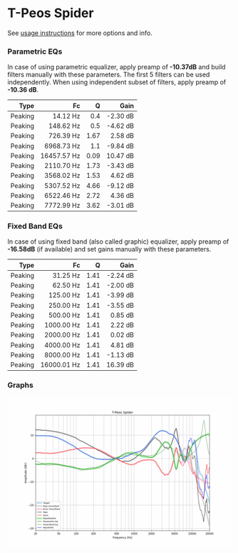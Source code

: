 # T-Peos Spider
See [usage instructions](https://github.com/jaakkopasanen/AutoEq#usage) for more options and info.

### Parametric EQs
In case of using parametric equalizer, apply preamp of **-10.37dB** and build filters manually
with these parameters. The first 5 filters can be used independently.
When using independent subset of filters, apply preamp of **-10.36 dB**.

| Type    | Fc          |    Q | Gain     |
|--------:|------------:|-----:|---------:|
| Peaking | 14.12 Hz    | 0.4  | -2.30 dB |
| Peaking | 148.62 Hz   | 0.5  | -4.62 dB |
| Peaking | 726.39 Hz   | 1.67 | 2.58 dB  |
| Peaking | 6968.73 Hz  | 1.1  | -9.84 dB |
| Peaking | 16457.57 Hz | 0.09 | 10.47 dB |
| Peaking | 2110.70 Hz  | 1.73 | -3.43 dB |
| Peaking | 3568.02 Hz  | 1.53 | 4.62 dB  |
| Peaking | 5307.52 Hz  | 4.66 | -9.12 dB |
| Peaking | 6522.46 Hz  | 2.72 | 4.36 dB  |
| Peaking | 7772.99 Hz  | 3.62 | -3.01 dB |

### Fixed Band EQs
In case of using fixed band (also called graphic) equalizer, apply preamp of **-16.58dB**
(if available) and set gains manually with these parameters.

| Type    | Fc          |    Q | Gain     |
|--------:|------------:|-----:|---------:|
| Peaking | 31.25 Hz    | 1.41 | -2.24 dB |
| Peaking | 62.50 Hz    | 1.41 | -2.00 dB |
| Peaking | 125.00 Hz   | 1.41 | -3.99 dB |
| Peaking | 250.00 Hz   | 1.41 | -3.55 dB |
| Peaking | 500.00 Hz   | 1.41 | 0.85 dB  |
| Peaking | 1000.00 Hz  | 1.41 | 2.22 dB  |
| Peaking | 2000.00 Hz  | 1.41 | 0.02 dB  |
| Peaking | 4000.00 Hz  | 1.41 | 4.81 dB  |
| Peaking | 8000.00 Hz  | 1.41 | -1.13 dB |
| Peaking | 16000.01 Hz | 1.41 | 16.39 dB |

### Graphs
![](./T-Peos%20Spider.png)